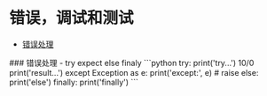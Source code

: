 # 错误，调试和测试

- [错误处理](#error-handle)


<div id="error-handle"></div>
### 错误处理
- try expect else finaly
```python
try:
    print('try...')
    10/0
    print('result...')
except Exception as e:
    print('except:', e)
    # raise
else:
    print('else')
finally:
    print('finally')
```
